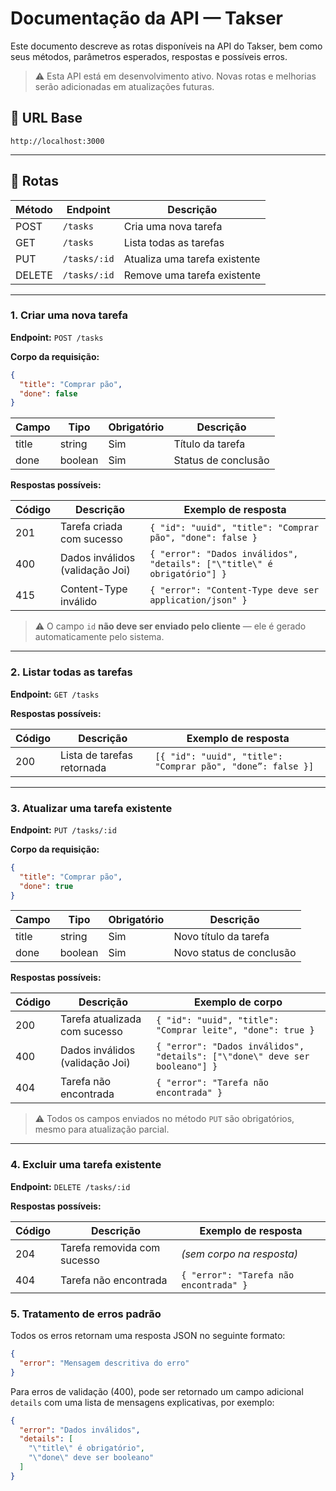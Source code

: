 # Documentação da API — Takser

Este documento descreve as rotas disponíveis na API do Takser, bem como seus métodos, parâmetros esperados, respostas e possíveis erros.

> ⚠️ Esta API está em desenvolvimento ativo. Novas rotas e melhorias serão adicionadas em atualizações futuras.

## 🔷 URL Base

```  
http://localhost:3000  
```

---

## 📌 Rotas

| Método | Endpoint     | Descrição                     |         
|--------|--------------|-------------------------------|
| POST   | `/tasks`     | Cria uma nova tarefa          |
| GET    | `/tasks`     | Lista todas as tarefas        |
| PUT    | `/tasks/:id` | Atualiza uma tarefa existente |
| DELETE | `/tasks/:id` | Remove uma tarefa existente   |

---

### 1. Criar uma nova tarefa

**Endpoint:** `POST /tasks`

**Corpo da requisição:**

```json
{
  "title": "Comprar pão",
  "done": false
}
```

| Campo | Tipo    | Obrigatório | Descrição           |
|-------|---------|-------------|---------------------|
| title | string  | Sim         | Título da tarefa    |
| done  | boolean | Sim         | Status de conclusão |

**Respostas possíveis:**

| Código | Descrição                        | Exemplo de resposta                                                      |
|--------|----------------------------------|--------------------------------------------------------------------------|
| 201    | Tarefa criada com sucesso        | `{ "id": "uuid", "title": "Comprar pão", "done": false }`                |
| 400    | Dados inválidos (validação Joi)  | `{ "error": "Dados inválidos", "details": ["\"title\" é obrigatório"] }` |
| 415    | Content-Type inválido            | `{ "error": "Content-Type deve ser application/json" }`                  |

> ⚠️ O campo `id` **não deve ser enviado pelo cliente** — ele é gerado automaticamente pelo sistema.

---

### 2. Listar todas as tarefas

**Endpoint:** `GET /tasks`

**Respostas possíveis:**

| Código | Descrição                  | Exemplo de resposta                                         |
|--------|----------------------------|-------------------------------------------------------------|
| 200    | Lista de tarefas retornada | `[{ "id": "uuid", "title": "Comprar pão", "done”: false }]` |

---

### 3. Atualizar uma tarefa existente

**Endpoint:** `PUT /tasks/:id`

**Corpo da requisição:**

```json
{
  "title": "Comprar pão",
  "done": true
}
```

| Campo | Tipo    | Obrigatório | Descrição                         |
|-------|---------|-------------|-----------------------------------|
| title | string  | Sim         | Novo título da tarefa             |
| done  | boolean | Sim         | Novo status de conclusão          |

**Respostas possíveis:**

| Código | Descrição                        | Exemplo de corpo                                                              |
|--------|----------------------------------|-------------------------------------------------------------------------------|
| 200    | Tarefa atualizada com sucesso    | `{ "id": "uuid", "title": "Comprar leite", "done": true }`                    |
| 400    | Dados inválidos (validação Joi)  | `{ "error": "Dados inválidos", "details": ["\"done\" deve ser booleano"] }`   |
| 404    | Tarefa não encontrada            | `{ "error": "Tarefa não encontrada" }`                                        |

> ⚠️ Todos os campos enviados no método `PUT` são obrigatórios, mesmo para atualização parcial.

---

### 4. Excluir uma tarefa existente

**Endpoint:** `DELETE /tasks/:id`

**Respostas possíveis:**

| Código | Descrição                      | Exemplo de resposta                       |
|--------|--------------------------------|-------------------------------------------|
| 204    | Tarefa removida com sucesso    | *(sem corpo na resposta)*                 |
| 404    | Tarefa não encontrada          | `{ "error": "Tarefa não encontrada" }`    |

### 5. Tratamento de erros padrão

Todos os erros retornam uma resposta JSON no seguinte formato:

```json
{
  "error": "Mensagem descritiva do erro"
}
```

Para erros de validação (400), pode ser retornado um campo adicional `details` com uma lista de mensagens explicativas, por exemplo:

```json
{
  "error": "Dados inválidos",
  "details": [
    "\"title\" é obrigatório",
    "\"done\" deve ser booleano"
  ]
}
```
